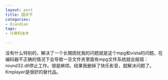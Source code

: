 ```yaml
---
layout: post
title: 国庆节
categories:
- Diandian
tags:
- 计算机技术

---
```

没有什么特别的，解决了一个长期困扰我的问题就是这个mpg和vista的问题。在编码器不正确的情况下会导致一旦文件夹里面有mpg文件系统就会报错：round32.dll停止工作。很是麻烦。结果我删掉了快乐影音，就解决问题了。Kmplayer是很好的替代品。